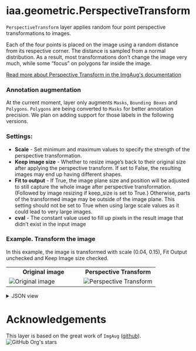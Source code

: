 # iaa.geometric.PerspectiveTransform

`PerspectiveTransform` layer applies random four point perspective transformations to images.

Each of the four points is placed on the image using a random distance from its respective corner. The distance is sampled from a normal distribution. As a result, most transformations don’t change the image very much, while some “focus” on polygons far inside the image.

[Read more about Perspective Transform in the ImgAug's documentation](https://imgaug.readthedocs.io/en/latest/source/api_augmenters_geometric.html#imgaug.augmenters.geometric.PerspectiveTransform)

### Annotation augmentation

At the current moment, layer only augments `Masks`, `Bounding Boxes` and `Polygons`. `Polygons` are being converted to `Masks` for better annotation precision. We plan on adding support for those labels in the following versions.


### Settings:

- **Scale** - Set minimum and maximum values to specify the strength of the perspective transformation.
- **Keep image size** - Whether to resize image’s back to their original size after applying the perspective transform. If set to False, the resulting images may end up having different shapes.
- **Fit to output** - If True, the image plane size and position will be adjusted to still capture the whole image after perspective transformation. (Followed by image resizing if keep_size is set to True.) Otherwise, parts of the transformed image may be outside of the image plane. This setting should not be set to True when using large scale values as it could lead to very large images.
- **cval** - The constant value used to fill up pixels in the result image that didn’t exist in the input image


### Example. Transform the image

In this example, the image is transformed with scale (0.04, 0.15), Fit Output unchecked and Keep Image size checked.

<table>
<tr>
<td style="text-align:center; width:50%"><strong>Original image</strong></td>
<td style="text-align:center; width:50%"><strong>Perspective Transform</strong></td>
</tr>
<tr>
<td> <img src="https://github.com/supervisely-ecosystem/data-nodes/assets/115161827/d8641687-6e0b-4d37-9d05-80617b06ffa8" alt="Original image" /> </td>
<td> <img src="https://github.com/supervisely-ecosystem/data-nodes/assets/115161827/40d0cdac-37b4-46c3-8fb2-6f3e60266e53" alt="Perspective Transform" /> </td>
</tr>
</table>

<details>
  <summary>JSON view</summary>
<pre>
	"action": "perspective_transform",
	"src": [
		"$images_project_1"
	],
	"dst": "$perspective_transform_2",
	"settings": {
		"scale": {
			"min": 0.04,
			"max": 0.15
		},
		"classes_mapping": {},
		"size_box": {
			"keep": true,
			"fit": false
		},
		"cval": {
			"value": 0
		}
	}
</pre>
</details>

# Acknowledgements

This layer is based on the great work of `ImgAug` ([github](https://github.com/aleju/imgaug)). ![GitHub Org's stars](https://img.shields.io/github/stars/aleju/imgaug?style=social)

